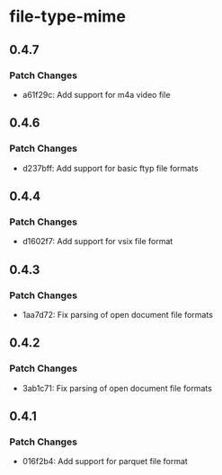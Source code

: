 # file-type-mime

## 0.4.7

### Patch Changes

- a61f29c: Add support for m4a video file

## 0.4.6

### Patch Changes

- d237bff: Add support for basic ftyp file formats

## 0.4.4

### Patch Changes

- d1602f7: Add support for vsix file format

## 0.4.3

### Patch Changes

- 1aa7d72: Fix parsing of open document file formats

## 0.4.2

### Patch Changes

- 3ab1c71: Fix parsing of open document file formats

## 0.4.1

### Patch Changes

- 016f2b4: Add support for parquet file format
